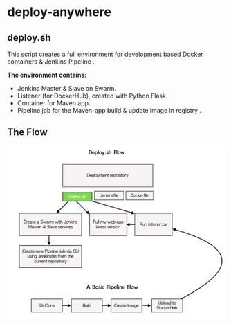 # deploy-anywhere

## deploy.sh 
This script creates a full environment for development based Docker containers & Jenkins Pipeline .

**The environment contains:**
- Jenkins Master & Slave on Swarm.
- Listener (for DockerHub), created with Python Flask.
- Container for Maven app.
- Pipeline job for the Maven-app build & update image in registry .


## The Flow
![alt text](https://github.com/ShakedBraimok/deploy-anywhere/blob/master/flow.png)

